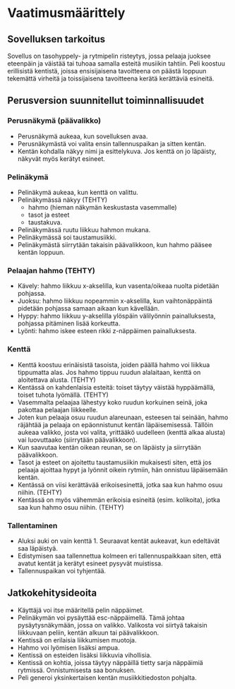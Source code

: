 # Vaatimusmäärittely

## Sovelluksen tarkoitus

Sovellus on tasohyppely- ja rytmipelin risteytys, jossa pelaaja juoksee eteenpäin ja väistää tai tuhoaa samalla esteitä musiikin tahtiin. Peli koostuu erillisistä kentistä, joissa ensisijaisena tavoitteena on päästä loppuun tekemättä virheitä ja toissijaisena tavoitteena kerätä kerättäviä esineitä.

## Perusversion suunnitellut toiminnallisuudet

### Perusnäkymä (päävalikko)
- Perusnäkymä aukeaa, kun sovelluksen avaa.
- Perusnäkymästä voi valita ensin tallennuspaikan ja sitten kentän.
- Kentän kohdalla näkyy nimi ja esittelykuva. Jos kenttä on jo läpäisty, näkyvät myös kerätyt esineet.

### Pelinäkymä
- Pelinäkymä aukeaa, kun kenttä on valittu.
- Pelinäkymässä näkyy (TEHTY)
  - hahmo (hieman näkymän keskustasta vasemmalle)
  - tasot ja esteet
  - taustakuva.
- Pelinäkymässä ruutu liikkuu hahmon mukana.
- Pelinäkymässä soi taustamusiikki.
- Pelinäkymästä siirrytään takaisin päävalikkoon, kun hahmo pääsee kentän loppuun.

### Pelaajan hahmo (TEHTY)
- Kävely: hahmo liikkuu x-akselilla, kun vasenta/oikeaa nuolta pidetään pohjassa.
- Juoksu: hahmo liikkuu nopeammin x-akselilla, kun vaihtonäppäintä pidetään pohjassa samaan aikaan kun kävellään.
- Hyppy: hahmo liikkuu y-akselilla ylöspäin välilyönnin painalluksesta, pohjassa pitäminen lisää korkeutta.
- Lyönti: hahmo iskee esteen rikki z-näppäimen painalluksesta.

### Kenttä
- Kenttä koostuu erinäisistä tasoista, joiden päällä hahmo voi liikkua tippumatta alas. Jos hahmo tippuu ruudun alalaitaan, kenttä on aloitettava alusta. (TEHTY)
- Kentässä on kahdenlaisia esteitä: toiset täytyy väistää hyppäämällä, toiset tuhota lyömällä. (TEHTY)
- Vasemmalta pelaajaa lähestyy koko ruudun korkuinen seinä, joka pakottaa pelaajan liikkeelle.
- Joten kun pelaaja osuu ruudun alareunaan, esteesen tai seinään, hahmo räjähtää ja pelaaja on epäonnistunut kentän läpäisemisessä. Tällöin aukeaa valikko, josta voi valita, yrittääkö uudelleen (kenttä alkaa alusta) vai luovuttaako (siirrytään päävalikkoon).
- Kun saavutaa kentän oikean reunan, se on läpäisty ja siirrytään päävalikkoon.
- Tasot ja esteet on ajoitettu taustamusiikin mukaisesti siten, että jos pelaaja ajoittaa hypyt ja lyönnit oikein rytmiin, hän onnistuu läpäisemään kentän.
- Kentässä on viisi kerättävää erikoisesinettä, jotka saa kun hahmo osuu niihin. (TEHTY)
- Kentässä on myös vähemmän erikoisia esineitä (esim. kolikoita), jotka saa kun hahmo osuu niihin. (TEHTY)

### Tallentaminen
- Aluksi auki on vain kenttä 1. Seuraavat kentät aukeavat, kun edeltävät saa läpäistyä. 
- Edistymisen saa tallennettua kolmeen eri tallennuspaikkaan siten, että avatut kentät ja kerätyt esineet pysyvät muistissa.
- Tallennuspaikan voi tyhjentää.

## Jatkokehitysideoita
- Käyttäjä voi itse määritellä pelin näppäimet.
- Pelinäkymän voi pysäyttää esc-näppäimellä. Tämä johtaa pysäytysnäkymään, jossa on valikko. Valikosta voi siirtyä takaisin liikkuvaan peliin, kentän alkuun tai päävalikkoon.
- Kentissä on erilaisia liikkumisen muotoja.
- Hahmo voi lyömisen lisäksi ampua.
- Kentissä on esteiden lisäksi liikkuvia vihollisia.
- Kentissä on kohtia, joissa täytyy näppäillä tietty sarja näppäimiä rytmissä. Onnistumisesta saa bonuksen.
- Peli generoi yksinkertaisen kentän musiikkitiedoston pohjalta.
